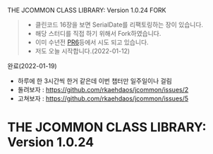THE JCOMMON CLASS LIBRARY: Version 1.0.24 FORK
> - 클린코드 16장을 보면 SerialDate를 리팩토링하는 장이 있습니다.
> - 해당 스터디를 직접 하기 위해서 Fork하였습니다.
> - 이미 수년전 [PR6](https://github.com/jfree/jcommon/pull/6)등에서 시도 되고 있습니다.
> - 저도 오늘 시작합니다.(2022-01-12)

완료(2022-01-19)
- 하루에 한 3시간씩 한거 같은데 이번 챕터만 일주일이나 걸림 
- 돌려보자 : https://github.com/rkaehdaos/jcommon/issues/2
- 고쳐보자 : https://github.com/rkaehdaos/jcommon/issues/5


THE JCOMMON CLASS LIBRARY: Version 1.0.24
=========================================
